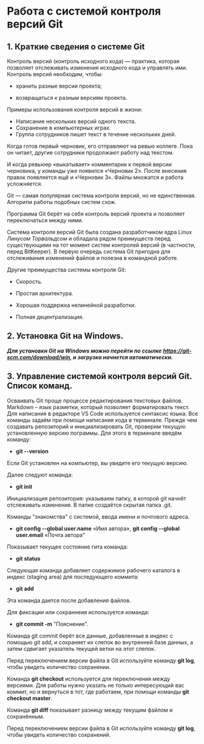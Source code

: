 # Работа с системой контроля версий Git

## 1. Краткие сведения о системе Git

Контроль версий (контроль исходного кода) — практика, которая позволяет отслеживать 
изменения исходного кода и управлять ими. 
Контроль версий необходим, чтобы:

* хранить разные версии проекта;

* возвращаться к разным версиям проекта.

Примеры использования контроля версий
в жизни:

* Написание нескольких версий одного текста.
* Сохранение в компьютерных играх.
* Группа сотрудников пишет текст в течение 
нескольких дней.

Когда готов первый черновик, его 
отправляют на ревью коллеге. Пока он 
читает, другие сотрудники продолжают 
работу над текстом.

И когда ревьюер «выкатывает» комментарии 
к первой версии черновика, у команды уже 
появился «Черновик 2». После внесения 
правок появляется ещё и «Черновик 3». 
Файлы множатся и работа усложняется.

Git — самая популярная система контроля 
версий, но не единственная. Алгоритм 
работы подобных систем схож.

Программа Git берёт на себя контроль версий 
проекта и позволяет переключаться между 
ними.

Система контроля версий Git была создана разработчиком ядра Linux *Линусом Торвальдсом* и обладала рядом преимуществ перед существующими на тот момент систем контролей версий (в частности, перед BitKeeper). В первую очередь система Git пригодна для отслеживания изменений файлов и полезна в командной работе.

Другие преимущества системы контроля Git:

* Скорость.

* Простая архитектура.

* Хорошая поддержка нелинейной разработки.

* Полная децентрализация.

## 2. Установка Git на Windows.

_**Для установки Git на Windows можно перейти по ссылке https://git-scm.com/download/win, и загрузка начнется автоматически.**_
## 3. Управление системой контроля версий Git. Список команд.

Осваивать Git проще процессе редактирования текстовых файлов. Markdown – язык разметки, 
который позволяет форматировать текст. Для написания в редакторе VS Code используется 
синтаксис языка.
Все команды задаём при помощи написания кода в терминале.
Прежде чем создавать репозиторий и инициализировать Git, проверим текущую установленную 
версию пограммы. Для этого в терминале введём команду:

* __git --version__

Если Git установлен на компьютер, вы увидите его текущую версию.

Далее следуют команда:

* __git init__

Инициализация репозитория: указываем папку, в которой git начнёт отслеживать изменения.
В папке создаётся скрытая папка .git.

Команды "знакомства" с системой, ввода имени и почтового адреса.

* __git config --global user.name__ «Имя автора», __git config --global user.email__ «Почта автора"

Показывает текущее состояние гита команда:
* __git status__

Следующая команда добавляет содержимое рабочего каталога в индекс (staging area) для последующего коммита: 
* __git add__

Эта команда дается после добавления 
файлов. 

Для фиксации или сохраннеия используется команда:
* __git commit -m__ "Пояснение".

Команда git commit берёт все данные, добавленные в индекс с помощью git add, и сохраняет их 
слепок во внутренней базе данных, а затем сдвигает указатель текущей ветки на этот слепок.

Перед переключением версии файла в Git 
используйте команду __git log__, чтобы увидеть 
количество сохранении.

Команда __git checkout__ используется для переключения между версиями.
Для работы нужно указать не только 
интересующий вас коммит, но и вернуться в тот, где работаем, при помощи команды __git checkout master__.

Команда __git diff__ показывает разницу между текущим файлом и сохранённым.

Перед переключением версии файла в Git 
используйте команду __git log__, чтобы увидеть 
количество сохранений.